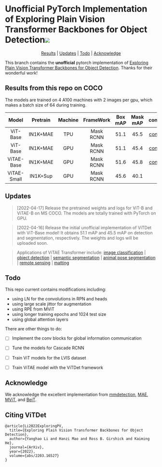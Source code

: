 <h1 align="left">Unofficial PyTorch Implementation of Exploring Plain Vision Transformer Backbones for Object Detection<a href="https://arxiv.org/abs/2203.16527"><img src="https://img.shields.io/badge/arXiv-Paper-<COLOR>.svg" ></a></h1> 

<p align="center">
  <a href="#Results">Results</a> |
  <a href="#Updates">Updates</a> |
  <a href='#Todo'>Todo</a> |
  <a href="#Acknowledge">Acknowledge</a>
</p>

This branch contains the **unofficial** pytorch implementation of <a href="https://arxiv.org/abs/2203.16527">Exploring Plain Vision Transformer Backbones for Object Detection</a>. Thanks for their wonderful work!

## Results from this repo on COCO

The models are trained on 4 A100 machines with 2 images per gpu, which makes a batch size of 64 during training.

| Model | Pretrain | Machine | FrameWork | Box mAP | Mask mAP | config | log | weight |
| :----: | :----: | :----: | :----: | :----: | :----: | :----: | :----: | :----: | 
| ViT-Base | IN1K+MAE | TPU | Mask RCNN | 51.1 | 45.5 | [config](./configs/ViTDet/ViTDet-ViT-Base-100e.py) | [log](logs/ViT-Base-TPU.log.json) | [OneDrive](https://1drv.ms/u/s!AimBgYV7JjTlgQuegyG-Z3FH2LDP?e=9ij98g) |
| ViT-Base | IN1K+MAE | GPU | Mask RCNN | 51.1 | 45.4 | [config](./configs/ViTDet/ViTDet-ViT-Base-100e.py) | [log](logs/ViT-Base-GPU.log.json) | [OneDrive](https://1drv.ms/u/s!AimBgYV7JjTlgRA7Y9s2rA5NC4wn?e=QfpKJf) |
| ViTAE-Base | IN1K+MAE | GPU | Mask RCNN | 51.6 | 45.8 | [config](configs/ViTDet/ViTDet-ViTAE-Base-100e.py) | [log](logs/ViTAE-Base-GPU.log.json) | [OneDrive](https://1drv.ms/u/s!AimBgYV7JjTlgQ--Ez4mzEnO-G5Y?e=ACfLxC) |
| ViTAE-Small | IN1K+Sup | GPU | Mask RCNN | 45.6 | 40.1 | | [log](logs/ViTAE-S-GPU.log.json) | [OneDrive](https://1drv.ms/u/s!AimBgYV7JjTlgQ7PorGY53K6gIGd?e=lw81U5) |

## Updates

> [2022-04-17] Release the pretrained weights and logs for ViT-B and ViTAE-B on MS COCO. The models are totally trained with PyTorch on GPU.

> [2022-04-16] Release the initial unofficial implementation of ViTDet with ViT-Base model! It obtains 51.1 mAP and 45.5 mAP on detection and segmentation, respectively. The weights and logs will be uploaded soon. 

> Applications of ViTAE Transformer include: [image classification](https://github.com/ViTAE-Transformer/ViTAE-Transformer/tree/main/Image-Classification) | [object detection](https://github.com/ViTAE-Transformer/ViTAE-Transformer/tree/main/Object-Detection) | [semantic segmentation](https://github.com/ViTAE-Transformer/ViTAE-Transformer/tree/main/Semantic-Segmentation) | [animal pose segmentation](https://github.com/ViTAE-Transformer/ViTAE-Transformer/tree/main/Animal-Pose-Estimation) | [remote sensing](https://github.com/ViTAE-Transformer/ViTAE-Transformer-Remote-Sensing) | [matting](https://github.com/ViTAE-Transformer/ViTAE-Transformer-Matting)

## Todo

This repo current contains modifications including:

- using LN for the convolutions in RPN and heads
- using large scale jittor for augmentation
- using RPE from MViT
- using longer training epochs and 1024 test size
- using global attention layers

There are other things to do:

- [ ] Implement the conv blocks for global information communication

- [ ] Tune the models for Cascade RCNN 

- [ ] Train ViT models for the LVIS dataset

- [ ] Train ViTAE model with the ViTDet framework

## Acknowledge
We acknowledge the excellent implementation from [mmdetection](https://github.com/open-mmlab/mmdetection), [MAE](https://github.com/facebookresearch/mae), [MViT](https://github.com/facebookresearch/mvit), and [BeiT](https://github.com/microsoft/unilm/tree/master/beit).

## Citing ViTDet
```
@article{Li2022ExploringPV,
  title={Exploring Plain Vision Transformer Backbones for Object Detection},
  author={Yanghao Li and Hanzi Mao and Ross B. Girshick and Kaiming He},
  journal={ArXiv},
  year={2022},
  volume={abs/2203.16527}
}
```